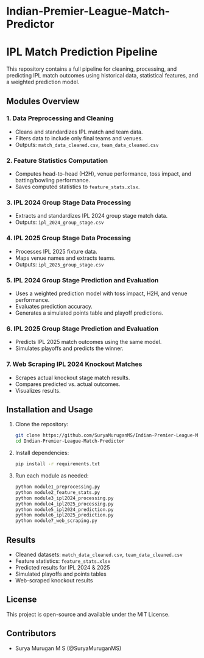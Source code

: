 # Indian-Premier-League-Match-Predictor
# **IPL Match Prediction Pipeline**

This repository contains a full pipeline for cleaning, processing, and predicting IPL match outcomes using historical data, statistical features, and a weighted prediction model.

## **Modules Overview**

### **1. Data Preprocessing and Cleaning**
- Cleans and standardizes IPL match and team data.
- Filters data to include only final teams and venues.
- Outputs: `match_data_cleaned.csv`, `team_data_cleaned.csv`

### **2. Feature Statistics Computation**
- Computes head-to-head (H2H), venue performance, toss impact, and batting/bowling performance.
- Saves computed statistics to `feature_stats.xlsx`.

### **3. IPL 2024 Group Stage Data Processing**
- Extracts and standardizes IPL 2024 group stage match data.
- Outputs: `ipl_2024_group_stage.csv`

### **4. IPL 2025 Group Stage Data Processing**
- Processes IPL 2025 fixture data.
- Maps venue names and extracts teams.
- Outputs: `ipl_2025_group_stage.csv`

### **5. IPL 2024 Group Stage Prediction and Evaluation**
- Uses a weighted prediction model with toss impact, H2H, and venue performance.
- Evaluates prediction accuracy.
- Generates a simulated points table and playoff predictions.

### **6. IPL 2025 Group Stage Prediction and Evaluation**
- Predicts IPL 2025 match outcomes using the same model.
- Simulates playoffs and predicts the winner.

### **7. Web Scraping IPL 2024 Knockout Matches**
- Scrapes actual knockout stage match results.
- Compares predicted vs. actual outcomes.
- Visualizes results.

## **Installation and Usage**

1. Clone the repository:
   ```sh
   git clone https://github.com/SuryaMuruganMS/Indian-Premier-League-Match-Predictor.git
   cd Indian-Premier-League-Match-Predictor
   ```

2. Install dependencies:
   ```sh
   pip install -r requirements.txt
   ```

3. Run each module as needed:
   ```sh
   python module1_preprocessing.py
   python module2_feature_stats.py
   python module3_ipl2024_processing.py
   python module4_ipl2025_processing.py
   python module5_ipl2024_prediction.py
   python module6_ipl2025_prediction.py
   python module7_web_scraping.py
   ```

## **Results**
- Cleaned datasets: `match_data_cleaned.csv`, `team_data_cleaned.csv`
- Feature statistics: `feature_stats.xlsx`
- Predicted results for IPL 2024 & 2025
- Simulated playoffs and points tables
- Web-scraped knockout results

## **License**
This project is open-source and available under the MIT License.

## **Contributors**
- Surya Murugan M S (@SuryaMuruganMS)
